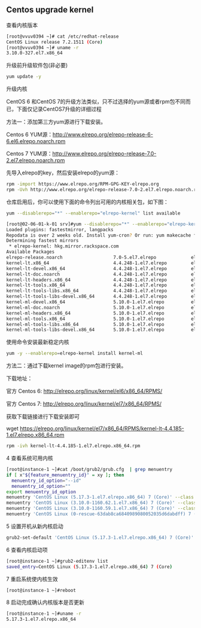 ## Centos upgrade kernel

查看内核版本

```sh
[root@vvuv0394 ~]# cat /etc/redhat-release 
CentOS Linux release 7.2.1511 (Core) 
[root@vvuv0394 ~]# uname -r
3.10.0-327.el7.x86_64
```

升级前升级软件包(非必要)

```sh
yum update -y
```

升级内核

CentOS 6 和CentOS 7的升级方法类似，只不过选择的yum源或者rpm包不同而已，下面仅记录CentOS7升级的详细过程

方法一：添加第三方yum源进行下载安装。

Centos 6 YUM源：http://www.elrepo.org/elrepo-release-6-6.el6.elrepo.noarch.rpm

Centos 7 YUM源：http://www.elrepo.org/elrepo-release-7.0-2.el7.elrepo.noarch.rpm

先导入elrepo的key，然后安装elrepo的yum源：

```sh
rpm -import https://www.elrepo.org/RPM-GPG-KEY-elrepo.org
rpm -Uvh http://www.elrepo.org/elrepo-release-7.0-2.el7.elrepo.noarch.rpm
```

仓库启用后，你可以使用下面的命令列出可用的内核相关包，如下图：

```sh
yum --disablerepo="*" --enablerepo="elrepo-kernel" list available
```

```sh
[root@02-06-01-k-01 srv]#yum --disablerepo="*" --enablerepo="elrepo-kernel" list available
Loaded plugins: fastestmirror, langpacks
Repodata is over 2 weeks old. Install yum-cron? Or run: yum makecache fast
Determining fastest mirrors
 * elrepo-kernel: hkg.mirror.rackspace.com
Available Packages
elrepo-release.noarch                   7.0-5.el7.elrepo             elrepo-kernel
kernel-lt.x86_64                        4.4.248-1.el7.elrepo         elrepo-kernel
kernel-lt-devel.x86_64                  4.4.248-1.el7.elrepo         elrepo-kernel
kernel-lt-doc.noarch                    4.4.248-1.el7.elrepo         elrepo-kernel
kernel-lt-headers.x86_64                4.4.248-1.el7.elrepo         elrepo-kernel
kernel-lt-tools.x86_64                  4.4.248-1.el7.elrepo         elrepo-kernel
kernel-lt-tools-libs.x86_64             4.4.248-1.el7.elrepo         elrepo-kernel
kernel-lt-tools-libs-devel.x86_64       4.4.248-1.el7.elrepo         elrepo-kernel
kernel-ml-devel.x86_64                  5.10.0-1.el7.elrepo          elrepo-kernel
kernel-ml-doc.noarch                    5.10.0-1.el7.elrepo          elrepo-kernel
kernel-ml-headers.x86_64                5.10.0-1.el7.elrepo          elrepo-kernel
kernel-ml-tools.x86_64                  5.10.0-1.el7.elrepo          elrepo-kernel
kernel-ml-tools-libs.x86_64             5.10.0-1.el7.elrepo          elrepo-kernel
kernel-ml-tools-libs-devel.x86_64       5.10.0-1.el7.elrepo          elrepo-kernel
```

使用命令安装最新稳定内核

```sh
yum -y --enablerepo=elrepo-kernel install kernel-ml
```

方法二：通过下载kernel image的rpm包进行安装。

下载地址：

官方 Centos 6: http://elrepo.org/linux/kernel/el6/x86_64/RPMS/

官方 Centos 7: http://elrepo.org/linux/kernel/el7/x86_64/RPMS/

获取下载链接进行下载安装即可

wget https://elrepo.org/linux/kernel/el7/x86_64/RPMS/kernel-lt-4.4.185-1.el7.elrepo.x86_64.rpm

```sh
rpm -ivh kernel-lt-4.4.185-1.el7.elrepo.x86_64.rpm
```

4 查看系统可用内核

```sh
[root@instance-1 ~]#cat /boot/grub2/grub.cfg  | grep menuentry
if [ x"${feature_menuentry_id}" = xy ]; then
  menuentry_id_option="--id"
  menuentry_id_option=""
export menuentry_id_option
menuentry 'CentOS Linux (5.17.3-1.el7.elrepo.x86_64) 7 (Core)' --class centos --class gnu-linux --class gnu --class os --unrestricted $menuentry_id_option 'gnulinux-5.17.3-1.el7.elrepo.x86_64-advanced-1fc4211c-2271-43b7-92f0-3fbdbe1c2f2f' {
menuentry 'CentOS Linux (3.10.0-1160.62.1.el7.x86_64) 7 (Core)' --class centos --class gnu-linux --class gnu --class os --unrestricted $menuentry_id_option 'gnulinux-3.10.0-1160.62.1.el7.x86_64-advanced-1fc4211c-2271-43b7-92f0-3fbdbe1c2f2f' {
menuentry 'CentOS Linux (3.10.0-1160.59.1.el7.x86_64) 7 (Core)' --class centos --class gnu-linux --class gnu --class os --unrestricted $menuentry_id_option 'gnulinux-3.10.0-1160.59.1.el7.x86_64-advanced-1fc4211c-2271-43b7-92f0-3fbdbe1c2f2f' {
menuentry 'CentOS Linux (0-rescue-63dab8ca6840989080052035d6dabdff) 7 (Core)' --class centos --class gnu-linux --class gnu --class os --unrestricted $menuentry_id_option 'gnulinux-0-rescue-63dab8ca6840989080052035d6dabdff-advanced-1fc4211c-2271-43b7-92f0-3fbdbe1c2f2f' {
```

5 设置开机从新内核启动

```sh
grub2-set-default 'CentOS Linux (5.17.3-1.el7.elrepo.x86_64) 7 (Core)'
```

6 查看内核启动项

```sh
[root@instance-1 ~]#grub2-editenv list
saved_entry=CentOS Linux (5.17.3-1.el7.elrepo.x86_64) 7 (Core)
```

7 重启系统使内核生效

```sh
[root@instance-1 ~]#reboot
```

8 启动完成确认内核版本是否更新

```sh
[root@instance-1 ~]#uname -r
5.17.3-1.el7.elrepo.x86_64
```




